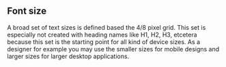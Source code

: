 ## Font size

A broad set of text sizes is defined based the 4/8 pixel grid. This set is especially not created with heading names like H1, H2, H3, etcetera because this set is the starting point for all kind of device sizes. As a designer for example you may use the smaller sizes for mobile designs and larger sizes for larger desktop applications.
